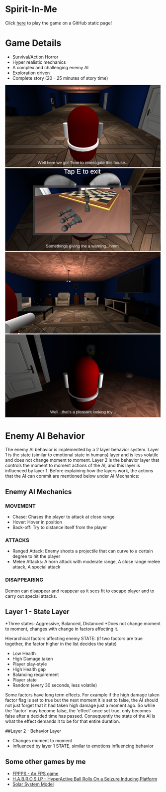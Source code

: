# Spirit-In-Me
Click [here](https://jt5519.github.io/Spirit-In-Me-Game/index.html) to play the game on a GitHub static page!

# Game Details
* Survival/Action Horror
* Hyper realistic mechanics  
* A complex and challenging enemy AI 
* Exploration driven
* Complete story (20 - 25 minutes of story time)

<img src="Snaps/1.png" width="500" alt="boo">
<img src="Snaps/2.png" width="500" alt="boo">
<img src="Snaps/3.png" width="500" alt="boo">
<img src="Snaps/4.png" width="500" alt="boo">

# Enemy AI Behavior
The enemy AI behavior is implemented by a 2 layer behavior system. Layer 1 is the state (similar to emotional state in humans) layer and is less volatile and does not change moment to moment. Layer 2 is the behavior layer that controls the moment to moment actions of the AI, and this layer is influenced by layer 1. Before explaining how the layers work, the actions that the AI can commit are mentioned below under AI Mechanics:

## Enemy AI Mechanics
### MOVEMENT
* Chase: Chases the player to attack at close range
* Hover: Hover in position
* Back-off: Try to distance itself from the player

### ATTACKS
* Ranged Attack: Enemy shoots a projectile that can curve to a certain degree to hit the player
* Melee Attacks: A horn attack with moderate range, A close range melee attack, A special attack 

### DISAPPEARING
Demon can disappear and reappear as it sees fit to escape player and to carry out special attacks.

## Layer 1 - State Layer
*Three states: Aggressive, Balanced, Distanced
*Does not change moment to moment, changes with change in factors affecting it.

Hierarchical factors affecting enemy STATE: (if two factors are true together, the factor higher in the list decides the state)
* Low Health
* High Damage taken
* Player play-style
* High Health gap
* Balancing requirement
* Player state
* Random (every 30 seconds, less volatile)

Some factors have long term effects. For example if the high damage taken factor flag is set to true but the next moment it is set to false, the AI should not just forget that it had taken high damage just a moment ago. So while the 'factor' may become false, the 'effect' once set true, only becomes false after a decided time has passed. Consequently the state of the AI is what the effect demands it to be for that entire duration. 

##Layer 2 - Behavior Layer
* Changes moment to moment
* Influenced by layer 1 STATE, similar to emotions influencing behavior


## Some other games by me
* [FPPPS - An FPS game](https://github.com/JT5519/First-FPS)
* [H.A.B.R.O.S.I.P - HyperActive Ball Rolls On a Seizure Inducing Platform](https://github.com/JT5519/Roller-Madness)
* [Solar System Model](https://github.com/JT5519/Solar-System)
